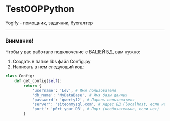 # TestOOPPython
Yogify - помощник, задачник, бухгалтер
***
### Внимание!
Чтобы у вас работало подключение с ВАШЕЙ БД, вам нужно:
1. Создать в папке libs файл Config.py
2. Написать в нем следующий код:
```python
class Config:
    def get_config(self):
        return {
            'username': 'Lev', # Имя пользователя
            'db_name': 'MyDataBase', # Имя базы данных
            'password': 'qwerty12', # Пароль пользователя
            'server': 'siteonmysql.com', # Адрес БД (localhost, если на вашем компьютере)
            'port': 'p0rt your DB', # Порт (необязательно, если нет)
        }
```
